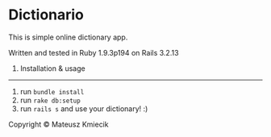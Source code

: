 Dictionario
===========

This is simple online dictionary app.

Written and tested in Ruby 1.9.3p194 on Rails 3.2.13

1. Installation & usage
---------------

1. run `bundle install`
2. run `rake db:setup`
3. run `rails s` and use your dictionary! :)

Copyright &copy; Mateusz Kmiecik